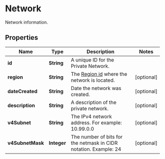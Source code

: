 

# Network

Network information.

## Properties

| Name | Type | Description | Notes |
|------------ | ------------- | ------------- | -------------|
|**id** | **String** | A unique ID for the Private Network. |  |
|**region** | **String** | The [Region id](#operation/list-regions) where the network is located. |  [optional] |
|**dateCreated** | **String** | Date the network was created. |  [optional] |
|**description** | **String** | A description of the private network. |  [optional] |
|**v4Subnet** | **String** | The IPv4 network address. For example: 10.99.0.0 |  [optional] |
|**v4SubnetMask** | **Integer** | The number of bits for the netmask in CIDR notation. Example: 24 |  [optional] |



